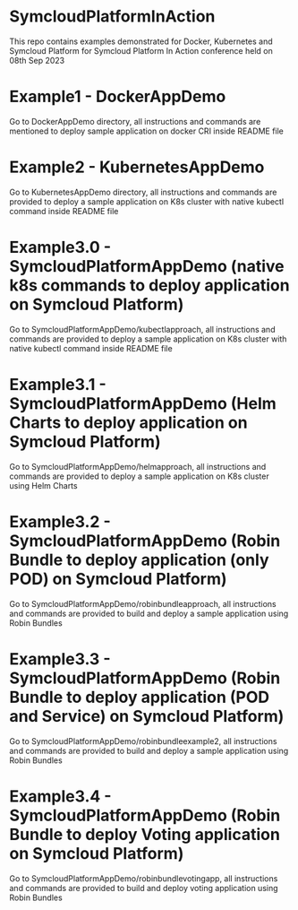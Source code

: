 # SymcloudPlatformInAction
This repo contains examples demonstrated for Docker, Kubernetes and Symcloud Platform for Symcloud Platform In Action conference held on 08th Sep 2023

# Example1 - DockerAppDemo

Go to DockerAppDemo directory, all instructions and commands are mentioned to deploy sample application on docker CRI inside README file

# Example2 - KubernetesAppDemo

Go to KubernetesAppDemo directory, all instructions and commands are provided to deploy a sample application on K8s cluster with native kubectl command inside README file

# Example3.0 - SymcloudPlatformAppDemo (native k8s commands to deploy application on Symcloud Platform)

Go to SymcloudPlatformAppDemo/kubectlapproach, all instructions and commands are provided to deploy a sample application on K8s cluster with native kubectl command inside README file

# Example3.1 - SymcloudPlatformAppDemo (Helm Charts to deploy application on Symcloud Platform)

Go to SymcloudPlatformAppDemo/helmapproach, all instructions and commands are provided to deploy a sample application on K8s cluster using Helm Charts

# Example3.2 - SymcloudPlatformAppDemo (Robin Bundle to deploy application (only POD) on Symcloud Platform)

Go to SymcloudPlatformAppDemo/robinbundleapproach, all instructions and commands are provided to build and deploy a sample application using Robin Bundles

# Example3.3 - SymcloudPlatformAppDemo (Robin Bundle to deploy application (POD and Service) on Symcloud Platform)

Go to SymcloudPlatformAppDemo/robinbundleexample2, all instructions and commands are provided to build and deploy a sample application using Robin Bundles

# Example3.4 - SymcloudPlatformAppDemo (Robin Bundle to deploy Voting application on Symcloud Platform)

Go to SymcloudPlatformAppDemo/robinbundlevotingapp, all instructions and commands are provided to build and deploy voting application using Robin Bundles
